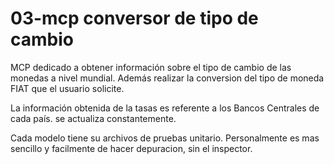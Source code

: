 # 03-mcp conversor de tipo de cambio

MCP dedicado a obtener información sobre el tipo de cambio de las 
monedas a nivel mundial. Además realizar la conversion del tipo de moneda FIAT
que el usuario solicite.

La información obtenida de la tasas es referente a los Bancos Centrales de cada país.
se actualiza constantemente.

Cada modelo tiene su archivos de pruebas unitario. Personalmente es mas sencillo 
y facilmente de hacer depuracion, sin el inspector.
